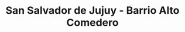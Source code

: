 ---
title: San Salvador de Jujuy - Barrio Alto Comedero
url: /san-salvador-de-jujuy-barrio-alto-comedero/
latitude: -24.251
longitude: -65.267
---